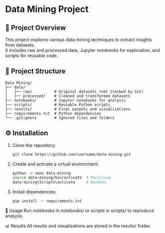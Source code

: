 # Data Mining Project

## 📌 Project Overview
This project explores various data mining techniques to extract insights from datasets.  
It includes raw and processed data, Jupyter notebooks for exploration, and scripts for reusable code.

## 📂 Project Structure

```text
Data Mining/
├── data/
│   ├── raw/          # Original datasets (not tracked by Git)
│   ├── processed/    # Cleaned and transformed datasets
├── notebooks/        # Jupyter notebooks for analysis
├── scripts/          # Reusable Python scripts
├── results/          # Final outputs and visualizations
├── requirements.txt  # Python dependencies
└── .gitignore        # Ignored files and folders

```

## ⚙️ Installation
1. Clone the repository:
   ```bash
   git clone https://github.com/username/data-mining.git

2. Create and activate a virtual environment:
   ```bash 
   python -m venv data-mining
   source data-mining/bin/activate  # Mac/Linux
   data-mining\Scripts\activate     # Windows

3. Install dependencies:
   ```bash 
   pip install -r requirements.txt

🚀 Usage
Run notebooks in notebooks/ or scripts in scripts/ to reproduce analysis.

📊 Results
All results and visualizations are stored in the results/ folder.